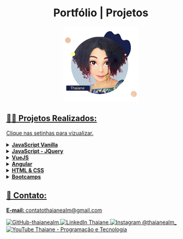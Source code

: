 # <h1 align="center" >Portfólio | Projetos</h1>

<p align="center">
<a href="https://github.com/thaianealm">
<img  width=""  height=""  src="./img/Thaiane.png">
</p>

## 👩‍💻 Projetos Realizados:

<p>Clique nas setinhas para vizualizar.</p>

<!-- JavaScript -->
<details>
    <summary><strong> JavaScript Vanilla </strong></summary>
    <br />
    <div align="left">
        <table border=1>
            <tr>
                <th colspan="4">Projetos feitos com JavaScript Vanilla (JS puro)</th>
            </tr>
            <tr>
                <th colspan="4"></th>
            </tr>
            <tr>
                <th>Nome do Projeto</th>
                <th>Arquivo</th>
                <th>Status</th>
            </tr>
            <tr>
                <td>Site Agência Fictícia</td>
                <td><a href="https://github.com/thaianealm/site-agencia-ficticia">Visualizar</a></td>
                <td align="center">✅</td>
            </tr>
            <tr>
                <td>Mini calendário</td>
                <td><a href="https://github.com/thaianealm/html-css-javascript/tree/main/mini-calendar">Visualizar</a></td>
                <td align="center">✅</td>
            </tr>
             <tr>
                <td>Contador</td>
                <td><a href="https://github.com/thaianealm/html-css-javascript/tree/main/counter">Visualizar</a></td>
                <td align="center">✅</td>
            </tr>
            <tr>
                <td>Mudando a cor de fundo</td>
                <td><a href="https://github.com/thaianealm/html-css-javascript/tree/main/change-background">Visualizar</a></td>
                <td align="center">✅</td>
            </tr>
            <tr>
                <td>Verificador de idade</td>
                <td><a href="https://github.com/thaianealm/html-css-javascript/tree/main/check-age">Visualizar</a></td>
                <td align="center">🚧</td>
            </tr>
             <tr>
                <td>Pokedéx</td>
                <td><a href="https://github.com/thaianealm/pokedex">Visualizar</a></td>
                <td align="center">🚧</td>
            </tr>
          </table>
       </div>
</details>

<!-- JQuery -->
<details>
    <summary><strong> JavaScript - JQuery </strong></summary>
    <br />
    <div align="left">
        <table border=1>
            <tr>
                <th colspan="4">Projetos feitos com JavaScript - JQuery</th>
            </tr>
            <tr>
                <th colspan="4"></th>
            </tr>
            <tr>
                <th>Nome do Projeto</th>
                <th>Arquivo</th>
                <th>Status</th>
            </tr>
            <tr>
                <td>Clone Netflix</td>
                <td><a href="https://github.com/thaianealm/netflix-clone">Visualizar</a></td>
                <td align="center">✅</td>
            </tr>
          </table>
       </div>
</details>

<!-- VueJS -->
<details>
    <summary><strong> VueJS </strong></summary>
    <br />
    <div align="left">
        <table border=1>
            <tr>
                <th colspan="4">Projetos feitos com VueJS</th>
            </tr>
            <tr>
                <th colspan="4"></th>
            </tr>
            <tr>
                <th>Nome do Projeto</th>
                <th>Arquivo</th>
                <th>Status</th>
            </tr>
            <tr>
                <td>Monte Seu Hambúrguer</td>
                <td><a href="https://github.com/thaianealm/make-your-burger-vue.js">Visualizar</a></td>
                <td align="center">✅</td>
            </tr>
            <tr>
                <td>Contador</td>
                <td><a href="https://github.com/thaianealm/Vue.js-Countapp">Visualizar</a></td>
                <td align="center">✅</td>
            </tr>
          </table>
       </div>
</details>

<!-- Angular -->
<details>
    <summary><strong> Angular </strong></summary>
    <br />
    <div align="left">
        <table border=1>
            <tr>
                <th colspan="4">Projetos feitos com Angular</th>
            </tr>
            <tr>
                <th colspan="4"></th>
            </tr>
            <tr>
                <th>Nome do Projeto</th>
                <th>Arquivo</th>
                <th>Status</th>
            </tr>
            <tr>
                <td>API Rest para criar extratos bancários</td>
                <td><a href="https://github.com/thaianealm/bankline-app">Visualizar</a></td>
                <td align="center">✅</td>
            </tr>
            <tr>
                <td>Contador</td>
                <td><a href="https://github.com/thaianealm/Angular-Counterapp">Visualizar</a></td>
                <td align="center">✅</td>
            </tr>
          </table>
       </div>
</details>

<!-- HTML & CSS -->
<details>
    <summary><strong> HTML & CSS </strong></summary>
    <br />
    <div align="left">
        <table border=1>
            <tr>
                <th colspan="4">Projetos feitos com HTML & CSS (puro)</th>
            </tr>
            <tr>
                <th colspan="4"></th>
            </tr>
            <tr>
                <th>Nome do Projeto</th>
                <th>Arquivo</th>
                <th>Status</th>
            </tr>
            <tr>
                <td>Clone da Página inicial do site de streaming Netflix</td>
                <td><a href="https://github.com/thaianealm/pagina-inicial-nt-flix">Visualizar</a></td>
                <td align="center">✅</td>
          </tr>
           <tr>
                <td>Clone Página de login do Instagram</td>
                <td><a href="https://github.com/thaianealm/html-css-javascript/tree/main/instagram-login-page">Visualizar</a></td>
                <td align="center">✅</td>
          </tr>
          <tr>
                <td>Página de login</td>
                <td><a href="https://github.com/thaianealm/forms">Visualizar</a></td>
                <td align="center">✅</td>
          </tr>
           <tr>
                <td>Página de login, cadastro e recuperação de senha</td>
                <td><a href="https://github.com/thaianealm/pagina-de-login-responsiva">Visualizar</a></td>
                <td align="center">🚧</td>
          </tr>
            <tr>
          </table>
       </div>
</details>

<!-- Bootcamps -->
<details>
    <summary><strong> Bootcamps </strong></summary>
    <br />
    <div align="left">
        <table border=1>
            <tr>
                <th colspan="4">Bootcamps</th>
            </tr>
            <tr>
                <th colspan="4"></th>
            </tr>
            <tr>
                <th>Nome do Projeto</th>
                <th>Arquivo</th>
                <th>Status</th>
            </tr>
            <tr>
                <td>Bootcamp Órbi Web Games Developer 🎮</td>
                <td><a href="https://github.com/thaianealm/bootcamp-orbi-web-games-developer">Visualizar</a></td>
                <td align="center">✅</td>
            </tr>
            <tr>
                <td>Duck Game 🐤🎮</td>
                <td><a href="https://github.com/thaianealm/duck-game-html-css-javascript">Visualizar</a></td>
                <td align="center">✅</td>
            </tr>
          </table>
       </div>
</details>

## 📱 Contato:

<strong> E-mail: </strong> contatothaianealm@gmail.com
<div align="left">
    <a href="https://github.com/thaianealm" target="blank"><img align="center" src="https://1000logos.net/wp-content/uploads/2021/05/GitHub-logo.png" alt="GitHub-thaianealm" height="50" width="90" />
    </a>
    <a href="https://www.linkedin.com/in/t-thaiane/" target="blank"><img align="center" src="https://img.shields.io/badge/LinkedIn-0077B5?style=for-the-badge&logo=linkedin&logoColor=white" alt="LinkedIn Thaiane"/>
    </a>  
    <a href="https://www.instagram.com/thaianealm_/" target="blank"><img align="center" src="https://img.shields.io/badge/Instagram-E4405F?style=for-the-badge&logo=instagram&logoColor=white" alt="Instagram @thaianealm_"/>
    </a>  
    <a href="https://www.youtube.com/channel/UCgWREy9JEEoMiT1L3ZizvPQ" target="blank"><img align="center" src="https://img.shields.io/badge/YouTube-FF0000?style=for-the-badge&logo=youtube&logoColor=white" alt="YouTube Thaiane - Programação e Tecnologia"/>
    </a>
  <br>
</div>
